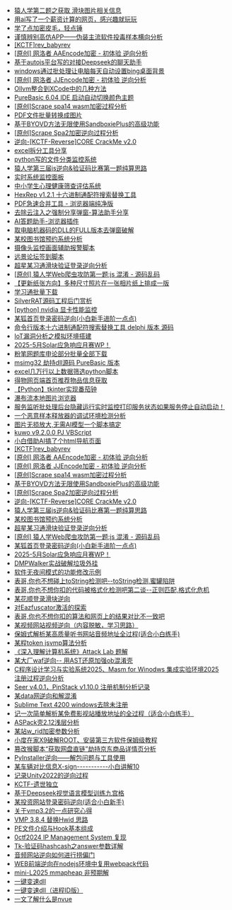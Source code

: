 + [猿人学第二题之获取 滑块图片相关信息](https://www.52pojie.cn/thread-2038410-1-1.html)
+ [用ai写了一个薪资计算的网页，感兴趣就玩玩](https://www.52pojie.cn/thread-2038394-1-1.html)
+ [学了点加密皮毛，轻点锤](https://www.52pojie.cn/thread-2038085-1-1.html)
+ [谨慎辨别高仿APP——伪装主流软件投毒样本横向分析](https://www.52pojie.cn/thread-2038056-1-1.html)
+ [[KCTF]rev_babyrev](https://www.52pojie.cn/thread-2038047-1-1.html)
+ [[原创] 网洛者 AAEncode加密 - 初体验 逆向分析](https://www.52pojie.cn/thread-2038005-1-1.html)
+ [基于autojs平台写的对接Deepseek的聊天助手](https://www.52pojie.cn/thread-2037980-1-1.html)
+ [windows通过批处理让电脑每天自动设置bing桌面背景](https://www.52pojie.cn/thread-2037964-1-1.html)
+ [[原创] 网洛者 JJEncode加密 - 初体验 逆向分析](https://www.52pojie.cn/thread-2037870-1-1.html)
+ [Ollvm整合到XCode中的几种方法](https://www.52pojie.cn/thread-2037867-1-1.html)
+ [PureBasic 6.04 IDE 启动自动切换颜色主题](https://www.52pojie.cn/thread-2037863-1-1.html)
+ [[原创]Scrape spa14 wasm加密过程分析](https://www.52pojie.cn/thread-2037819-1-1.html)
+ [PDF文件批量转换成图片](https://www.52pojie.cn/thread-2037811-1-1.html)
+ [基于BYOVD方法无限使用SandboxiePlus的高级功能](https://www.52pojie.cn/thread-2037796-1-1.html)
+ [[原创]Scrape Spa2加密逆向过程分析](https://www.52pojie.cn/thread-2037616-1-1.html)
+ [逆向-[KCTF-Reverse]CORE CrackMe v2.0](https://www.52pojie.cn/thread-2037517-1-1.html)
+ [excel拆分工具分享](https://www.52pojie.cn/thread-2037450-1-1.html)
+ [python写的文件分类监控系统](https://www.52pojie.cn/thread-2037412-1-1.html)
+ [猿人学第三届js逆向&验证码比赛第一题纯算思路](https://www.52pojie.cn/thread-2037361-1-1.html)
+ [实时系统监控面板](https://www.52pojie.cn/thread-2037352-1-1.html)
+ [中小学生心理健康筛查评估系统](https://www.52pojie.cn/thread-2037349-1-1.html)
+ [HexRep v1.2.1 十六进制通配符搜索替换工具](https://www.52pojie.cn/thread-2037346-1-1.html)
+ [PDF急速合并工具 - 浏览器端纯净版](https://www.52pojie.cn/thread-2037318-1-1.html)
+ [去除云注入之强制分享弹窗-算法助手分享](https://www.52pojie.cn/thread-2037313-1-1.html)
+ [AI答题助手-浏览器插件](https://www.52pojie.cn/thread-2037287-1-1.html)
+ [取电脑机器码的DLL的FULL版本去弹窗破解](https://www.52pojie.cn/thread-2037268-1-1.html)
+ [某校图书馆预约系统分析](https://www.52pojie.cn/thread-2037247-1-1.html)
+ [摄像头监控画面辅助报警脚本](https://www.52pojie.cn/thread-2037219-1-1.html)
+ [远景论坛签到脚本](https://www.52pojie.cn/thread-2037215-1-1.html)
+ [超星某习通滑块验证登录逆向分析](https://www.52pojie.cn/thread-2037138-1-1.html)
+ [[原创] 猿人学Web爬虫攻防第一题:js 混淆 - 源码乱码](https://www.52pojie.cn/thread-2037096-1-1.html)
+ [【更新纸张方向】多种尺寸照片在一张相片纸上排成一版](https://www.52pojie.cn/thread-2036999-1-1.html)
+ [学习通批量下载](https://www.52pojie.cn/thread-2036978-1-1.html)
+ [SilverRAT源码工程后门赏析](https://www.52pojie.cn/thread-2036963-1-1.html)
+ [[python] nvidia 显卡性能监控](https://www.52pojie.cn/thread-2036810-1-1.html)
+ [某狐首页登录密码逆向(小白新手进阶一点点)](https://www.52pojie.cn/thread-2036785-1-1.html)
+ [命令行版本十六进制通配符搜索替换工具 delphi 版本 源码](https://www.52pojie.cn/thread-2036743-1-1.html)
+ [IoT漏洞分析之模拟环境搭建](https://www.52pojie.cn/thread-2036675-1-1.html)
+ [2025-5月Solar应急响应月赛WP！](https://www.52pojie.cn/thread-2036624-1-1.html)
+ [粉笔网题库申论部分批量全部下载](https://www.52pojie.cn/thread-2036467-1-1.html)
+ [msimg32 劫持dll源码 PureBasic 版本](https://www.52pojie.cn/thread-2036461-1-1.html)
+ [excel几万行以上数据筛选python脚本](https://www.52pojie.cn/thread-2036456-1-1.html)
+ [得物网页端首页推荐物品信息获取](https://www.52pojie.cn/thread-2036327-1-1.html)
+ [【Python】tkinter实现番茄钟](https://www.52pojie.cn/thread-2036323-1-1.html)
+ [瀑布流本地图片浏览器](https://www.52pojie.cn/thread-2036166-1-1.html)
+ [服务监听批处理后台隐藏运行实时监控打印服务状态如果服务停止自动启动！](https://www.52pojie.cn/thread-2036092-1-1.html)
+ [一个恶意样本释放器的调试环境检测分析](https://www.52pojie.cn/thread-2036052-1-1.html)
+ [图片无损放大,无需AI模型一个脚本搞定](https://www.52pojie.cn/thread-2035992-1-1.html)
+ [kuwo v9.2.0.0 PJ VBScript](https://www.52pojie.cn/thread-2035888-1-1.html)
+ [小白借助AI搞了个html导航页面](https://www.52pojie.cn/thread-2035876-1-1.html)
+ [[KCTF]rev_babyrev](https://www.52pojie.cn/forum.php?mod=viewthread&tid=2038047&extra=page%3D1%26filter%3Dauthor%26orderby%3Ddateline)
+ [[原创] 网洛者 AAEncode加密 - 初体验 逆向分析](https://www.52pojie.cn/forum.php?mod=viewthread&tid=2038005&extra=page%3D1%26filter%3Dauthor%26orderby%3Ddateline)
+ [[原创] 网洛者 JJEncode加密 - 初体验 逆向分析](https://www.52pojie.cn/forum.php?mod=viewthread&tid=2037870&extra=page%3D1%26filter%3Dauthor%26orderby%3Ddateline)
+ [[原创]Scrape spa14 wasm加密过程分析](https://www.52pojie.cn/forum.php?mod=viewthread&tid=2037819&extra=page%3D1%26filter%3Dauthor%26orderby%3Ddateline)
+ [基于BYOVD方法无限使用SandboxiePlus的高级功能](https://www.52pojie.cn/forum.php?mod=viewthread&tid=2037796&extra=page%3D1%26filter%3Dauthor%26orderby%3Ddateline)
+ [[原创]Scrape Spa2加密逆向过程分析](https://www.52pojie.cn/forum.php?mod=viewthread&tid=2037616&extra=page%3D1%26filter%3Dauthor%26orderby%3Ddateline)
+ [逆向-[KCTF-Reverse]CORE CrackMe v2.0](https://www.52pojie.cn/forum.php?mod=viewthread&tid=2037517&extra=page%3D1%26filter%3Dauthor%26orderby%3Ddateline)
+ [猿人学第三届js逆向&验证码比赛第一题纯算思路](https://www.52pojie.cn/forum.php?mod=viewthread&tid=2037361&extra=page%3D1%26filter%3Dauthor%26orderby%3Ddateline)
+ [某校图书馆预约系统分析](https://www.52pojie.cn/forum.php?mod=viewthread&tid=2037247&extra=page%3D1%26filter%3Dauthor%26orderby%3Ddateline)
+ [超星某习通滑块验证登录逆向分析](https://www.52pojie.cn/forum.php?mod=viewthread&tid=2037138&extra=page%3D1%26filter%3Dauthor%26orderby%3Ddateline)
+ [[原创] 猿人学Web爬虫攻防第一题:js 混淆 - 源码乱码](https://www.52pojie.cn/forum.php?mod=viewthread&tid=2037096&extra=page%3D1%26filter%3Dauthor%26orderby%3Ddateline)
+ [某狐首页登录密码逆向(小白新手进阶一点点)](https://www.52pojie.cn/forum.php?mod=viewthread&tid=2036785&extra=page%3D1%26filter%3Dauthor%26orderby%3Ddateline)
+ [2025-5月Solar应急响应月赛WP！](https://www.52pojie.cn/forum.php?mod=viewthread&tid=2036624&extra=page%3D1%26filter%3Dauthor%26orderby%3Ddateline)
+ [DMPWalker实战破解垃圾外挂](https://www.52pojie.cn/forum.php?mod=viewthread&tid=2035779&extra=page%3D1%26filter%3Dauthor%26orderby%3Ddateline)
+ [软件无夜间模式的功能修改示例](https://www.52pojie.cn/forum.php?mod=viewthread&tid=2035675&extra=page%3D1%26filter%3Dauthor%26orderby%3Ddateline)
+ [表哥,你也不想碰上toString检测吧--toString检测,蜜罐陷阱](https://www.52pojie.cn/forum.php?mod=viewthread&tid=2035568&extra=page%3D1%26filter%3Dauthor%26orderby%3Ddateline)
+ [表哥,你也不想你扣的代码被格式化检测吧第二谈--正则匹配,格式化危机](https://www.52pojie.cn/forum.php?mod=viewthread&tid=2035543&extra=page%3D1%26filter%3Dauthor%26orderby%3Ddateline)
+ [某花顺登录滑块逆向](https://www.52pojie.cn/forum.php?mod=viewthread&tid=2035508&extra=page%3D1%26filter%3Dauthor%26orderby%3Ddateline)
+ [对Eazfuscator激活的探索](https://www.52pojie.cn/forum.php?mod=viewthread&tid=2035451&extra=page%3D1%26filter%3Dauthor%26orderby%3Ddateline)
+ [表哥,你也不想你扣的算法和网页上的结果对比不一致吧](https://www.52pojie.cn/forum.php?mod=viewthread&tid=2035300&extra=page%3D1%26filter%3Dauthor%26orderby%3Ddateline)
+ [某视频网站视频逆向（内容脱敏，学习思路）](https://www.52pojie.cn/forum.php?mod=viewthread&tid=2035143&extra=page%3D1%26filter%3Dauthor%26orderby%3Ddateline)
+ [保姆式解析某高质量听书网站音频地址全过程(适合小白练手)](https://www.52pojie.cn/forum.php?mod=viewthread&tid=2035137&extra=page%3D1%26filter%3Dauthor%26orderby%3Ddateline)
+ [某程token  jsvmp算法分析](https://www.52pojie.cn/forum.php?mod=viewthread&tid=2034891&extra=page%3D1%26filter%3Dauthor%26orderby%3Ddateline)
+ [《深入理解计算机系统》Attack Lab 题解](https://www.52pojie.cn/forum.php?mod=viewthread&tid=2034829&extra=page%3D1%26filter%3Dauthor%26orderby%3Ddateline)
+ [某大厂waf逆向-- 用AST还原加强ob混淆壳](https://www.52pojie.cn/forum.php?mod=viewthread&tid=2034613&extra=page%3D1%26filter%3Dauthor%26orderby%3Ddateline)
+ [C程序设计学习与实验系统2025、Masm for Winodws 集成实验环境2025 注册过程逆向分析](https://www.52pojie.cn/forum.php?mod=viewthread&tid=2034404&extra=page%3D1%26filter%3Dauthor%26orderby%3Ddateline)
+ [Seer v4.0.1，PinStack v1.10.0 注册机制分析记录](https://www.52pojie.cn/forum.php?mod=viewthread&tid=2034373&extra=page%3D1%26filter%3Dauthor%26orderby%3Ddateline)
+ [某data网逆向和解混淆](https://www.52pojie.cn/forum.php?mod=viewthread&tid=2034020&extra=page%3D1%26filter%3Dauthor%26orderby%3Ddateline)
+ [Sublime Text 4200 windows去除未注册](https://www.52pojie.cn/forum.php?mod=viewthread&tid=2033994&extra=page%3D1%26filter%3Dauthor%26orderby%3Ddateline)
+ [记一次简单解析某免费影视站播放地址的全过程（适合小白练手）](https://www.52pojie.cn/forum.php?mod=viewthread&tid=2033927&extra=page%3D1%26filter%3Dauthor%26orderby%3Ddateline)
+ [ASPack壳2.12浅层分析](https://www.52pojie.cn/forum.php?mod=viewthread&tid=2033861&extra=page%3D1%26filter%3Dauthor%26orderby%3Ddateline)
+ [某站w_rid加密参数分析](https://www.52pojie.cn/forum.php?mod=viewthread&tid=2033704&extra=page%3D1%26filter%3Dauthor%26orderby%3Ddateline)
+ [小度在家X9破解ROOT、安装第三方软件保姆级教程](https://www.52pojie.cn/forum.php?mod=viewthread&tid=2033703&extra=page%3D1%26filter%3Dauthor%26orderby%3Ddateline)
+ [篡改猴脚本“获取网盘直链”劫持京东商品详情页分析](https://www.52pojie.cn/forum.php?mod=viewthread&tid=2033695&extra=page%3D1%26filter%3Dauthor%26orderby%3Ddateline)
+ [PyInstaller逆向——解包问题与工具使用](https://www.52pojie.cn/forum.php?mod=viewthread&tid=2033673&extra=page%3D1%26filter%3Dauthor%26orderby%3Ddateline)
+ [某车辆对比信息X-sign-----------小白讲解10](https://www.52pojie.cn/forum.php?mod=viewthread&tid=2033662&extra=page%3D1%26filter%3Dauthor%26orderby%3Ddateline)
+ [记录Unity2022的逆向过程](https://www.52pojie.cn/forum.php?mod=viewthread&tid=2033644&extra=page%3D1%26filter%3Dauthor%26orderby%3Ddateline)
+ [KCTF-遗世独立](https://www.52pojie.cn/forum.php?mod=viewthread&tid=2033134&extra=page%3D1%26filter%3Dauthor%26orderby%3Ddateline)
+ [基于Deepseek视觉语言模型训练九宫格](https://www.52pojie.cn/forum.php?mod=viewthread&tid=2032868&extra=page%3D1%26filter%3Dauthor%26orderby%3Ddateline)
+ [某投资网站登录密码逆向(适合小白新手)](https://www.52pojie.cn/forum.php?mod=viewthread&tid=2032824&extra=page%3D1%26filter%3Dauthor%26orderby%3Ddateline)
+ [关于vmp3.2的一点研究心得](https://www.52pojie.cn/forum.php?mod=viewthread&tid=2032343&extra=page%3D1%26filter%3Dauthor%26orderby%3Ddateline)
+ [VMP 3.8.4 替换Hwid 思路](https://www.52pojie.cn/forum.php?mod=viewthread&tid=2032305&extra=page%3D1%26filter%3Dauthor%26orderby%3Ddateline)
+ [PE文件介绍与Hook基本组成](https://www.52pojie.cn/forum.php?mod=viewthread&tid=2032071&extra=page%3D1%26filter%3Dauthor%26orderby%3Ddateline)
+ [0ctf2024 IP Management System 复现](https://www.52pojie.cn/forum.php?mod=viewthread&tid=2031736&extra=page%3D1%26filter%3Dauthor%26orderby%3Ddateline)
+ [Tk-验证码hashcash之answer参数详解](https://www.52pojie.cn/forum.php?mod=viewthread&tid=2031712&extra=page%3D1%26filter%3Dauthor%26orderby%3Ddateline)
+ [音频网站逆向如何进行捞偏门](https://www.52pojie.cn/forum.php?mod=viewthread&tid=2031462&extra=page%3D1%26filter%3Dauthor%26orderby%3Ddateline)
+ [WEB前端逆向在nodejs环境中复用webpack代码](https://www.52pojie.cn/forum.php?mod=viewthread&tid=2031316&extra=page%3D1%26filter%3Dauthor%26orderby%3Ddateline)
+ [mini-L2025 mmapheap 非预期解](https://www.52pojie.cn/forum.php?mod=viewthread&tid=2031038&extra=page%3D1%26filter%3Dauthor%26orderby%3Ddateline)
+ [一键变速dll](https://www.52pojie.cn/thread-2038409-1-1.html)
+ [一键变速dll（进程ID版）](https://www.52pojie.cn/thread-2038409-1-1.html)
+ [一文了解什么是nvue](https://www.52pojie.cn/thread-2038530-1-1.html)
